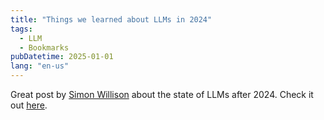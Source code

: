 ```yaml
---
title: "Things we learned about LLMs in 2024"
tags:
  - LLM
  - Bookmarks
pubDatetime: 2025-01-01
lang: "en-us"
---
```


Great post by [Simon Willison](https://simonwillison.net/) about the state of LLMs after 2024. Check it out [here](https://simonwillison.net/2024/Dec/31/llms-in-2024/).

